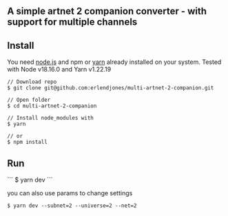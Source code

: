 <h2>A simple artnet 2 companion converter - with support for multiple channels </h2>

<h2>Install</h2>

You need <a href="https://nodejs.org/en/download">node.js</a> and npm or <a href="https://www.hostinger.com/tutorials/how-to-install-yarn">yarn</a> already installed on your system.
Tested with Node v18.16.0 and Yarn v1.22.19

```
// Download repo
$ git clone git@github.com:erlendjones/multi-artnet-2-companion.git

// Open folder
$ cd multi-artnet-2-companion

// Install node_modules with
$ yarn

// or
$ npm install
```
<h2>Run</h2>
```
$ yarn dev
```

you can also use params to change settings

```
$ yarn dev --subnet=2 --universe=2 --net=2
```
